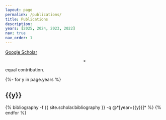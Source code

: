 ```yaml
---
layout: page
permalink: /publications/
title: Publications
description:
years: [2025, 2024, 2023, 2022]
nav: true
nav_order: 1
---
```


[Google Scholar](https://scholar.google.com/citations?user=XMrlrV8AAAAJ)

$$*$$ equal contribution.

<!-- _pages/publications.md -->
<div class="publications">

{%- for y in page.years %}
  <h2 class="year">{{y}}</h2>
  {% bibliography -f {{ site.scholar.bibliography }} -q @*[year={{y}}]* %}
{% endfor %}

</div>